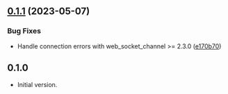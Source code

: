 ## [0.1.1](https://github.com/hacker1024/mitmproxy_ri_client.dart/compare/v0.1.0...v0.1.1) (2023-05-07)


### Bug Fixes

* Handle connection errors with web_socket_channel >= 2.3.0 ([e170b70](https://github.com/hacker1024/mitmproxy_ri_client.dart/commit/e170b704c03f5c3c688a8633b468f01eb508e9fb))

## 0.1.0

* Initial version.
